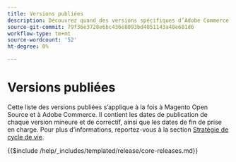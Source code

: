 ```yaml
---
title: Versions publiées
description: Découvrez quand des versions spécifiques d’Adobe Commerce ont été publiées.
source-git-commit: 79f36e3728e6bc436e8093bd4051143a48e681d6
workflow-type: tm+mt
source-wordcount: '52'
ht-degree: 0%

---
```



# Versions publiées

Cette liste des versions publiées s’applique à la fois à Magento Open Source et à Adobe Commerce. Il contient les dates de publication de chaque version mineure et de correctif, ainsi que les dates de fin de prise en charge. Pour plus d’informations, reportez-vous à la section [Stratégie de cycle de vie](lifecycle-policy.md).

{{$include /help/_includes/templated/release/core-releases.md}}
